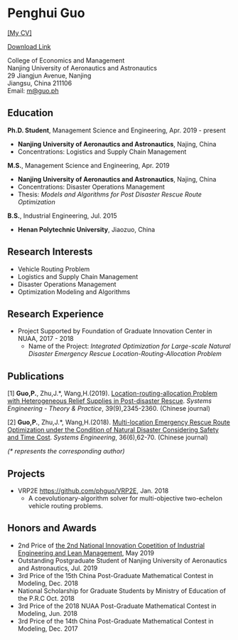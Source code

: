 # Penghui Guo
[[My CV]](https://docs.google.com/viewer?url=https://github.com/phguo/phguo.github.io/raw/master/Penghui%20Guo%20-%20CV.pdf)

 [Download Link](https://github.com/phguo/phguo.github.io/raw/master/Penghui%20Guo%20-%20CV.pdf)

College of Economics and Management<br>
Nanjing University of Aeronautics and Astronautics<br>
29 Jiangjun Avenue, Nanjing<br>
Jiangsu, China 211106<br>
Email: m@guo.ph<br>

## Education

__Ph.D. Student__, Management Science and Engineering, Apr. 2019 - present
- __Nanjing University of Aeronautics and Astronautics__, Najing, China
- Concentrations: Logistics and Supply Chain Management

__M.S.__, Management Science and Engineering, Apr. 2019
- __Nanjing University of Aeronautics and Astronautics__, Najing, China
- Concentrations: Disaster Operations Management<br>
- Thesis: _Models and Algorithms for Post Disaster
Rescue Route Optimization_

__B.S.__, Industrial Engineering, Jul. 2015
- __Henan Polytechnic University__, Jiaozuo, China

## Research Interests

- Vehicle Routing Problem
- Logistics and Supply Chain Management
- Disaster Operations Management
- Optimization Modeling and Algorithms

## Research Experience

- Project Supported by Foundation of Graduate Innovation Center in NUAA, 2017 - 2018
    - Name of the Project: _Integrated Optimization for Large-scale Natural Disaster Emergency Rescue Location-Routing-Allocation Problem_

## Publications

[1] __Guo,P.__, Zhu,J.*, Wang,H.(2019). [Location-routing-allocation Problem with Heterogeneous Relief Supplies in Post-disaster Rescue](https://doi.org/10.12011/1000-6788-2018-0108-16). _Systems Engineering - Theory & Practice_, 39(9),2345-2360. (Chinese journal)

[2] __Guo,P.__, Zhu,J.*, Wang,H.(2018). [Multi-location Emergency Rescue Route Optimization under the Condition of Natural Disaster Considering Safety and Time Cost](http://www.cnki.com.cn/Article/CJFDTotal-GCXT201806007.htm). _Systems Engineering_, 36(6),62-70. (Chinese journal)

_(* represents the corresponding author)_

## Projects

- VRP2E https://github.com/phguo/VRP2E, Jan. 2018
    - A coevolutionary-algorithm solver for multi-objective two-echelon vehicle routing problems.

## Honors and Awards

- 2nd Price of [the 2nd National Innovation Copetition of Industrial Engineering and Lean Management](http://ielean.cn/), May 2019
- Outstanding Postgraduate Student of Nanjing University of Aeronautics and Astronautics, Jul. 2019
- 3rd Price of the 15th China Post-Graduate Mathematical Contest in Modeling, Dec. 2018
- National Scholarship for Graduate Students by Ministry of Education of the P.R.C Oct. 2018
- 3rd Price of the 2018 NUAA Post-Graduate Mathematical Contest in Modeling, Jun. 2018
- 3rd Price of the 14th China Post-Graduate Mathematical Contest in Modeling, Dec. 2017
